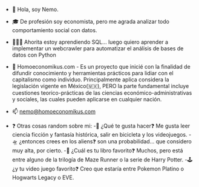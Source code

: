 - 👋 Hola, soy Nemo.
- 🎓 De profesión soy economista, pero me agrada analizar todo comportamiento social con datos.
- 👨🏻‍🎓 Ahorita estoy aprendiendo SQL... luego quiero aprender a implementar un webcrawler para automatizar el análisis de bases de datos con Python
- 🐒 Homoeconomikus.com - Es un proyecto que inicié con la finalidad de difundir conocimiento y herramientas prácticos para lidiar con el capitalismo como individuo. Principalmente aplica considera la legislación vigente en México(🇲🇽), PERO la parte fundamental incluye cuestiones teorico-prácticas de las ciencias económico-administrativas y sociales, las cuales pueden aplicarse en cualquier nación.
- 📫 nemo@homoeconomikus.com

- ❓ Otras cosas random sobre mi:
  -🤔 ¿Qué te gusta hacer❓ Me gusta leer ciencia ficción y fantasía histórica, salir en bicicleta y los videojuegos.
  -🛸 ¿entonces crees en los aliens❓ son una probabilidad... que considero muy alta, por cierto.
  -📖 ¿Cuál es tu libro favorito❓ Muchos, pero está entre alguno de la trilogía de Maze Runner o la serie de Harry Potter.
  -🕹️ ¿y tu video juego favorito❓ Creo que estaría entre Pokemon Platino o Hogwarts Legacy o EVE.


<!---
nemoish/nemoish is a ✨ special ✨ repository because its `README.md` (this file) appears on your GitHub profile.
You can click the Preview link to take a look at your changes.
--->
